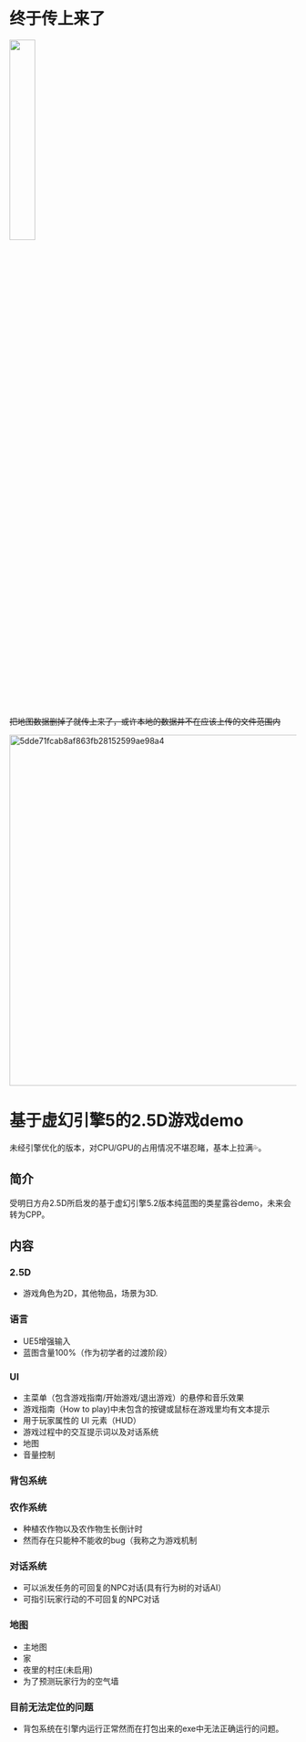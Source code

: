 # 终于传上来了
<img src="https://github.com/user-attachments/assets/d5e8c341-c80c-4f64-9f4e-1db1c4e83a11" width="30%" />

~~把地图数据删掉了就传上来了，或许本地的数据并不在应该上传的文件范围内~~

<img width="1700" height="615" alt="5dde71fcab8af863fb28152599ae98a4" src="https://github.com/user-attachments/assets/9d3c5d34-229b-45ca-a538-960079f48ed6" />


# 基于虚幻引擎5的2.5D游戏demo

未经引擎优化的版本，对CPU/GPU的占用情况不堪忍睹，基本上拉满💦。

## 简介
受明日方舟2.5D所启发的基于虚幻引擎5.2版本纯蓝图的类星露谷demo，未来会转为CPP。
## 内容
### 2.5D
- 游戏角色为2D，其他物品，场景为3D.
### 语言
- UE5增强输入
- 蓝图含量100%（作为初学者的过渡阶段）
### UI
- 主菜单（包含游戏指南/开始游戏/退出游戏）的悬停和音乐效果
- 游戏指南（How to play)中未包含的按键或鼠标在游戏里均有文本提示
- 用于玩家属性的 UI 元素（HUD）
- 游戏过程中的交互提示词以及对话系统
- 地图
- 音量控制

### 背包系统

### 农作系统
- 种植农作物以及农作物生长倒计时
- 然而存在只能种不能收的bug（我称之为游戏机制
### 对话系统
- 可以派发任务的可回复的NPC对话(具有行为树的对话AI）
- 可指引玩家行动的不可回复的NPC对话
### 地图
- 主地图
- 家
- 夜里的村庄(未启用)
- 为了预测玩家行为的空气墙
### 目前无法定位的问题
- 背包系统在引擎内运行正常然而在打包出来的exe中无法正确运行的问题。
